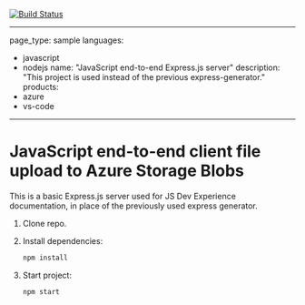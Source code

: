 [![Build Status](https://dev.azure.com/svetlnnaumova/Unicorn%20project/_apis/build/status/svetlnaumova.js-e2e-express-server?branchName=main)](https://dev.azure.com/svetlnnaumova/Unicorn%20project/_build/latest?definitionId=1&branchName=main)

---
page_type: sample
languages:
- javascript
- nodejs
name: "JavaScript end-to-end Express.js server"
description: "This project is used instead of the previous express-generator."
products:
- azure
- vs-code
---

# JavaScript end-to-end client file upload to Azure Storage Blobs

This is a basic Express.js server used for JS Dev Experience documentation, in place of the previously used express generator. 

1. Clone repo.

1. Install dependencies: 

    ```bash
    npm install
    ```

1. Start project: 

    ```bash
    npm start
    ```
